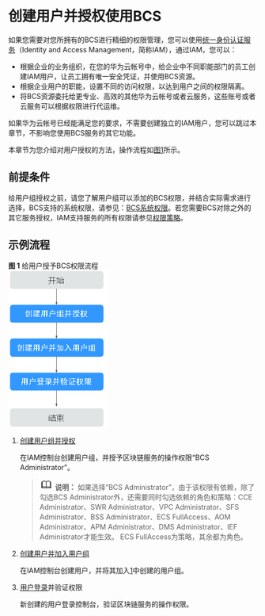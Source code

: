 # 创建用户并授权使用BCS<a name="bcs_usermanual_0001_109"></a>

如果您需要对您所拥有的BCS进行精细的权限管理，您可以使用[统一身份认证服务](https://support.huaweicloud.com/usermanual-iam/iam_01_0001.html)（Identity and Access Management，简称IAM），通过IAM，您可以：

-   根据企业的业务组织，在您的华为云帐号中，给企业中不同职能部门的员工创建IAM用户，让员工拥有唯一安全凭证，并使用BCS资源。
-   根据企业用户的职能，设置不同的访问权限，以达到用户之间的权限隔离。
-   将BCS资源委托给更专业、高效的其他华为云帐号或者云服务，这些账号或者云服务可以根据权限进行代运维。

如果华为云帐号已经能满足您的要求，不需要创建独立的IAM用户，您可以跳过本章节，不影响您使用BCS服务的其它功能。

本章节为您介绍对用户授权的方法，操作流程如[图1](#fig1351611812271)所示。

## 前提条件<a name="section17723185741610"></a>

给用户组授权之前，请您了解用户组可以添加的BCS权限，并结合实际需求进行选择，BCS支持的系统权限，请参见：[BCS系统权限](https://support.huaweicloud.com/productdesc-bcs/bcs_productdesc_0015.html)。若您需要BCS对除之外的其它服务授权，IAM支持服务的所有权限请参见[权限策略](https://support.huaweicloud.com/usermanual-permissions/iam_01_0001.html)。

## 示例流程<a name="section1189416161520"></a>

**图 1**  给用户授予BCS权限流程<a name="fig1351611812271"></a>  
![](figures/给用户授予BCS权限流程.png "给用户授予BCS权限流程")

1.  <a name="li10176121316284"></a>[创建用户组并授权](https://support.huaweicloud.com/usermanual-iam/iam_03_0001.html)

    在IAM控制台创建用户组，并授予区块链服务的操作权限“BCS Administrator”。

    >![](public_sys-resources/icon-note.gif) **说明：** 
    >如果选择“BCS Administrator”，由于该权限有依赖，除了勾选BCS Administrator外，还需要同时勾选依赖的角色和策略：CCE Administrator、SWR Administrator、VPC Administrator、SFS Administrator、BSS Administrator、ECS FullAccess、AOM Administrator、APM Administrator、DMS Administrator、IEF Administrator才能生效。
    >ECS FullAccess为策略，其余都为角色。

2.  [创建用户并加入用户组](https://support.huaweicloud.com/usermanual-iam/iam_02_0001.html)

    在IAM控制台创建用户，并将其加入[1](#li10176121316284)中创建的用户组。

3.  [用户登录](https://support.huaweicloud.com/usermanual-iam/iam_01_0552.html)并验证权限

    新创建的用户登录控制台，验证区块链服务的操作权限。



